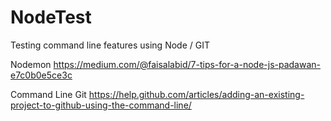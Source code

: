 # NodeTest
Testing command line features using Node / GIT

Nodemon
https://medium.com/@faisalabid/7-tips-for-a-node-js-padawan-e7c0b0e5ce3c

Command Line Git
https://help.github.com/articles/adding-an-existing-project-to-github-using-the-command-line/

